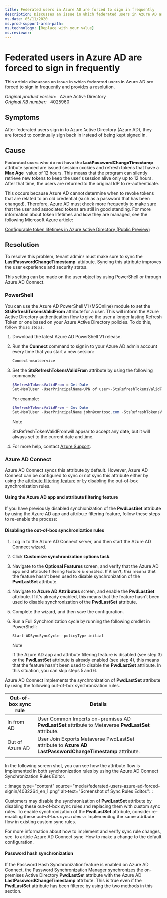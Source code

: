```yaml
---
title: Federated users in Azure AD are forced to sign in frequently
description: Discusses an issue in which federated users in Azure AD are forced to sign in frequently. Provides a resolution.
ms.date: 05/11/2020
ms.prod-support-area-path: 
ms.technology: [Replace with your value]
ms.reviewer: 
---
```

# Federated users in Azure AD are forced to sign in frequently

This article discusses an issue in which federated users in Azure AD are forced to sign in frequently and provides a resolution.

_Original product version:_ &nbsp; Azure Active Directory  
_Original KB number:_ &nbsp; 4025960

## Symptoms

After federated users sign in to Azure Active Directory (Azure AD), they are forced to continually sign back in instead of being kept signed in.

## Cause

Federated users who do not have the **LastPasswordChangeTimestamp** attribute synced are issued session cookies and refresh tokens that have a **Max Age**  value of 12 hours. This means that the program can silently retrieve new tokens to keep the user's session alive only up to 12 hours. After that time, the users are returned to the original IdP to re-authenticate.

This occurs because Azure AD cannot determine when to revoke tokens that are related to an old credential (such as a password that has been changed). Therefore, Azure AD must check more frequently to make sure that the user and associated tokens are still in good standing.
For more information about token lifetimes and how they are managed, see the following Microsoft Azure article:

[Configurable token lifetimes in Azure Active Directory (Public Preview)](/azure/active-directory/active-directory-configurable-token-lifetimes)

## Resolution

To resolve this problem, tenant admins must make sure to sync the **LastPasswordChangeTimestamp**  attribute. Syncing this attribute improves the user experience and security status.

This setting can be made on the user object by using PowerShell or through Azure AD Connect.

### PowerShell

You can use the Azure AD PowerShell V1 (MSOnline) module to set the **StsRefreshTokensValidFrom** attribute for a user. This will inform the Azure Active Directory authentication flow to give the user a longer lasting Refresh Token or one based on your Azure Active Directory policies. To do this, follow these steps:

1. Download the latest Azure AD PowerShell V1 release.
2. Run the **Connect** command to sign in to your Azure AD admin account every time that you start a new session:

    ```powershell
    Connect-msolservice
    ```

3. Set the **StsRefreshTokensValidFrom** attribute by using the following commands:

    ```powershell
    $RefreshTokensValidFrom = Get-Date
    Set-MsolUser -UserPrincipalName<UPN of user>-StsRefreshTokensValidFrom $RefreshTokensValidFrom
    ```

    For example:

    ```powershell
    $RefreshTokensValidFrom = Get-Date
    Set-MsolUser -UserPrincipalName john@contoso.com -StsRefreshTokensValidFrom $RefreshTokensValidFrom
    ```

    > [!NOTE]
    > StsRefreshTokenValidFromwill appear to accept any date, but it will always set to the current date and time.

4. For more help, contact [Azure Support](https://azure.microsoft.com/support/options/).

### Azure AD Connect

Azure AD Connect syncs this attribute by default. However, Azure AD Connect can be configured to sync or not sync this attribute either by using the [attribute filtering feature](/azure/active-directory/connect/active-directory-aadconnect-get-started-custom#azure-ad-app-and-attribute-filtering) or by disabling the out-of-box synchronization rules.

#### Using the Azure AD app and attribute filtering feature

If you have previously disabled synchronization of the **PwdLastSet** attribute by using the Azure AD app and attribute filtering feature, follow these steps to re-enable the process:

#### Disabling the out-of-box synchronization rules

1. Log in to the Azure AD Connect server, and then start the Azure AD Connect wizard.
2. Click **Customize synchronization options task**.
3. Navigate to the **Optional Features** screen, and verify that the Azure AD app and attribute filtering feature is enabled. If it isn't, this means that the feature hasn't been used to disable synchronization of the **PwdLastSet** attribute.
4. Navigate to **Azure AD Attributes** screen, and enable the **PwdLastSet** attribute. If it's already enabled, this means that the feature hasn't been used to disable synchronization of the **PwdLastSet** attribute.
5. Complete the wizard, and then save the configuration.
6. Run a Full Synchronization cycle by running the following cmdlet in PowerShell:

    ```powershell
    Start-ADSyncSyncCycle -policyType initial
    ```

    > [!NOTE]
    > If the Azure AD app and attribute filtering feature is disabled (see step 3) or the **PwdLastSet** attribute is already enabled (see step 4), this means that the feature hasn't been used to disable the **PwdLastSet** attribute. In this situation, you can skip steps 5 and 6.

Azure AD Connect implements the synchronization of **PwdLastSet** attribute by using the following out-of-box synchronization rules.

| Out-of-box sync rule| Details|
|---|---|
|In from AD|User Common Imports on-premises AD **PwdLastSet** attribute to Metaverse **PwdLastSet** attribute.|
|Out of Azure AD|User Join Exports Metaverse PwdLastSet<br/>attribute to **Azure AD LastPasswordChangeTimestamp** attribute.|
|||

In the following screen shot, you can see how the attribute flow is implemented in both synchronization rules by using the Azure AD Connect Synchronization Rules Editor.

:::image type="content" source="media/federated-users-azure-ad-forced-signin/4032264_en_1.png" alt-text="Screenshot of Sync Rules Editor.":::

Customers may disable the synchronization of **PwdLastSet** attribute by disabling these out-of-box sync rules and replacing them with custom sync rules. To enable synchronization of the **PwdLastSet** attribute, consider re-enabling these out-of-box sync rules or implementing the same attribute flow in existing custom sync rules.

For more information about how to implement and verify sync rule changes, see  to article Azure AD Connect sync: How to make a change to the default configuration.

#### Password hash synchronization

If the Password Hash Synchronization feature is enabled on Azure AD Connect, the Password Synchronization Manager synchronizes the on-premises Active Directory **PwdLastSet** attribute with the Azure AD **LastPasswordChangeTimestamp** attribute. This is true even if the **PwdLastSet** attribute has been filtered by using the two methods in this section.
